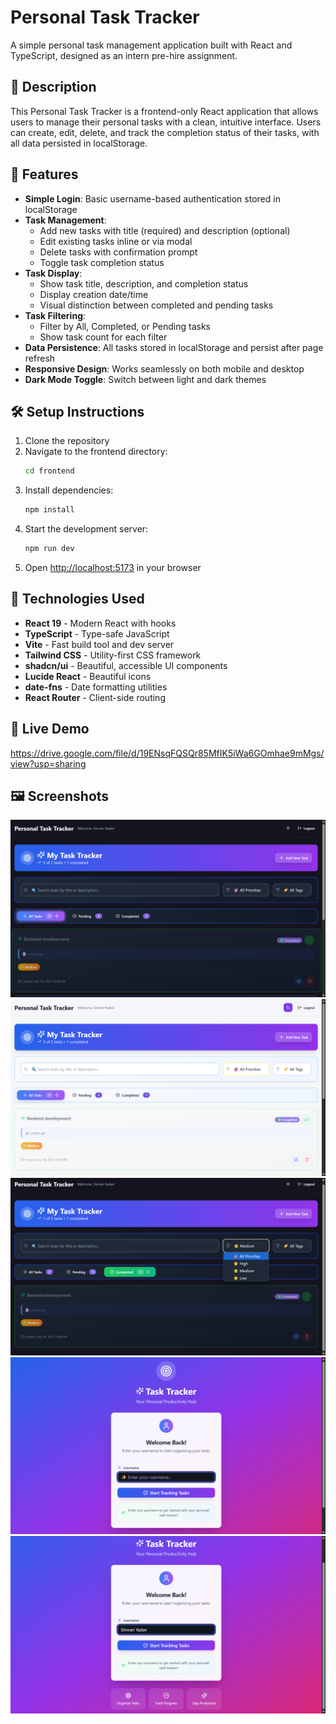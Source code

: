 # Personal Task Tracker

A simple personal task management application built with React and TypeScript, designed as an intern pre-hire assignment.

## 📖 Description

This Personal Task Tracker is a frontend-only React application that allows users to manage their personal tasks with a clean, intuitive interface. Users can create, edit, delete, and track the completion status of their tasks, with all data persisted in localStorage.

## 🚀 Features

- **Simple Login**: Basic username-based authentication stored in localStorage
- **Task Management**: 
  - Add new tasks with title (required) and description (optional)
  - Edit existing tasks inline or via modal
  - Delete tasks with confirmation prompt
  - Toggle task completion status
- **Task Display**: 
  - Show task title, description, and completion status
  - Display creation date/time
  - Visual distinction between completed and pending tasks
- **Task Filtering**: 
  - Filter by All, Completed, or Pending tasks
  - Show task count for each filter
- **Data Persistence**: All tasks stored in localStorage and persist after page refresh
- **Responsive Design**: Works seamlessly on both mobile and desktop
- **Dark Mode Toggle**: Switch between light and dark themes

## 🛠 Setup Instructions

1. Clone the repository
2. Navigate to the frontend directory:
   ```bash
   cd frontend
   ```
3. Install dependencies:
   ```bash
   npm install
   ```
4. Start the development server:
   ```bash
   npm run dev
   ```
5. Open [http://localhost:5173](http://localhost:5173) in your browser

## 🧰 Technologies Used

- **React 19** - Modern React with hooks
- **TypeScript** - Type-safe JavaScript
- **Vite** - Fast build tool and dev server
- **Tailwind CSS** - Utility-first CSS framework
- **shadcn/ui** - Beautiful, accessible UI components
- **Lucide React** - Beautiful icons
- **date-fns** - Date formatting utilities
- **React Router** - Client-side routing

## 🔗 Live Demo

https://drive.google.com/file/d/19ENsqFQSQr85MfIK5iWa6GOmhae9mMgs/view?usp=sharing

## 🖼 Screenshots

![Task Tracker Screenshot 1](./screenshots/Screenshot%20(1124).png)
![Task Tracker Screenshot 2](./screenshots/Screenshot%20(1125).png)
![Task Tracker Screenshot 3](./screenshots/Screenshot%20(1127).png)
![Task Tracker Screenshot 4](./screenshots/Screenshot%20(1128).png)
![Task Tracker Screenshot 5](./screenshots/Screenshot%20(1130).png)
